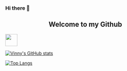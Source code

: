 ### Hi there 👋

<h2 align='center'>Welcome to my Github</h2>

<a href="https://www.linkedin.com/in/vinny-shipley/" target="_blank" rel="noopener noreferrer"><img height="38" src="./images/linkedin.png">

[![Vinny's GitHub stats](https://github-readme-stats.vercel.app/api?username=VinnyShipley&theme=shadow_blue)](https://github.com/VinnyShipley/github-readme-stats)

[![Top Langs](https://github-readme-stats.vercel.app/api/top-langs/?username=VinnyShipley&theme=shadow_blue)](https://github.com/VinnyShipley/github-readme-stats)
